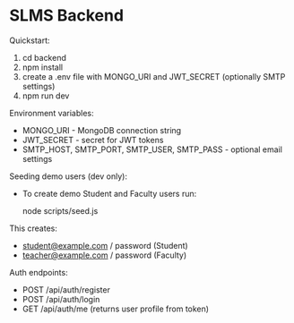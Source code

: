 # SLMS Backend

Quickstart:

1. cd backend
2. npm install
3. create a .env file with MONGO_URI and JWT_SECRET (optionally SMTP settings)
4. npm run dev

Environment variables:
- MONGO_URI - MongoDB connection string
- JWT_SECRET - secret for JWT tokens
- SMTP_HOST, SMTP_PORT, SMTP_USER, SMTP_PASS - optional email settings

Seeding demo users (dev only):
- To create demo Student and Faculty users run:

	node scripts/seed.js

This creates:
- student@example.com / password (Student)
- teacher@example.com / password (Faculty)

Auth endpoints:
- POST /api/auth/register
- POST /api/auth/login
- GET /api/auth/me (returns user profile from token)
